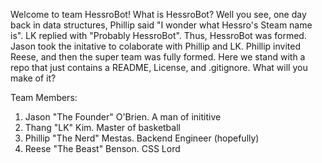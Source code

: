 Welcome to team HessroBot!  What is HessroBot?  Well you see, one day back in data structures, Phillip said "I wonder what Hessro's Steam name is".  LK replied with "Probably HessroBot".  Thus, HessroBot was formed.  Jason took the initative to colaborate with Phillip and LK.  Phillip invited Reese, and then the super team was fully formed.  Here we stand with a repo that just contains a README, License, and .gitignore.  What will you make of it?  

Team Members:
 1. Jason "The Founder" O'Brien.  A man of inititive 
 2. Thang "LK" Kim.  Master of basketball
 3. Phillip "The Nerd" Mestas.  Backend Engineer (hopefully)
 4. Reese "The Beast" Benson.  CSS Lord
